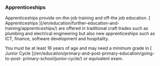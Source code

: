 ###  Apprenticeships

Apprenticeships provide on-the-job training and off-the job education. [
Apprenticeships ](/en/education/further-education-and-
training/apprenticeships/) are offered in traditional craft trades such as
plumbing and electrical engineering but also new apprenticeships such as ICT,
finance, software development and hospitality.

You must be at least 16 years of age and may need a minimum grade in [ Junior
Cycle ](/en/education/primary-and-post-primary-education/going-to-post-
primary-school/junior-cycle/) or equivalent exam.
